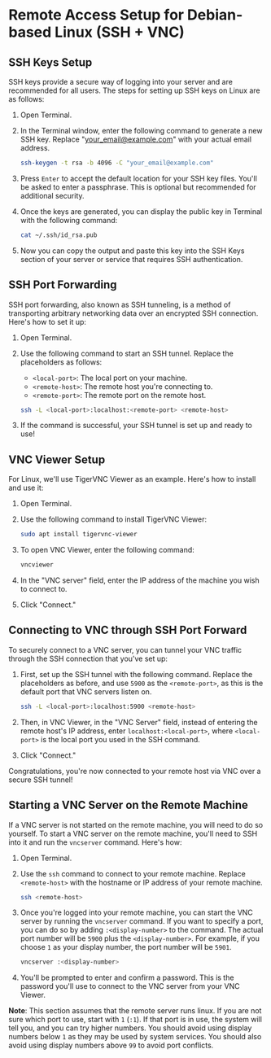 # Remote Access Setup for Debian-based Linux (SSH + VNC)

## SSH Keys Setup

SSH keys provide a secure way of logging into your server and are recommended for all users. The steps for setting up SSH keys on Linux are as follows:

1. Open Terminal.

2. In the Terminal window, enter the following command to generate a new SSH key. Replace "<your_email@example.com>" with your actual email address.

    ```bash
    ssh-keygen -t rsa -b 4096 -C "your_email@example.com"
    ```

3. Press `Enter` to accept the default location for your SSH key files. You'll be asked to enter a passphrase. This is optional but recommended for additional security.

4. Once the keys are generated, you can display the public key in Terminal with the following command:

    ```bash
    cat ~/.ssh/id_rsa.pub
    ```

5. Now you can copy the output and paste this key into the SSH Keys section of your server or service that requires SSH authentication.

## SSH Port Forwarding

SSH port forwarding, also known as SSH tunneling, is a method of transporting arbitrary networking data over an encrypted SSH connection. Here's how to set it up:

1. Open Terminal.

2. Use the following command to start an SSH tunnel. Replace the placeholders as follows:

    - `<local-port>`: The local port on your machine.
    - `<remote-host>`: The remote host you're connecting to.
    - `<remote-port>`: The remote port on the remote host.

    ```bash
    ssh -L <local-port>:localhost:<remote-port> <remote-host>
    ```

3. If the command is successful, your SSH tunnel is set up and ready to use!

## VNC Viewer Setup

For Linux, we'll use TigerVNC Viewer as an example. Here's how to install and use it:

1. Open Terminal.

2. Use the following command to install TigerVNC Viewer:

    ```bash
    sudo apt install tigervnc-viewer
    ```

3. To open VNC Viewer, enter the following command:

    ```bash
    vncviewer
    ```

4. In the "VNC server" field, enter the IP address of the machine you wish to connect to.

5. Click "Connect."

## Connecting to VNC through SSH Port Forward

To securely connect to a VNC server, you can tunnel your VNC traffic through the SSH connection that you've set up:

1. First, set up the SSH tunnel with the following command. Replace the placeholders as before, and use `5900` as the `<remote-port>`, as this is the default port that VNC servers listen on.

    ```bash
    ssh -L <local-port>:localhost:5900 <remote-host>
    ```

2. Then, in VNC Viewer, in the "VNC Server" field, instead of entering the remote host's IP address, enter `localhost:<local-port>`, where `<local-port>` is the local port you used in the SSH command.

3. Click "Connect."

Congratulations, you're now connected to your remote host via VNC over a secure SSH tunnel!

## Starting a VNC Server on the Remote Machine

If a VNC server is not started on the remote machine, you will need to do so yourself. To start a VNC server on the remote machine, you'll need to SSH into it and run the `vncserver` command. Here's how:

1. Open Terminal.

2. Use the `ssh` command to connect to your remote machine. Replace `<remote-host>` with the hostname or IP address of your remote machine.

    ```bash
    ssh <remote-host>
    ```

3. Once you're logged into your remote machine, you can start the VNC server by running the `vncserver` command. If you want to specify a port, you can do so by adding `:<display-number>` to the command. The actual port number will be `5900` plus the `<display-number>`. For example, if you choose `1` as your display number, the port number will be `5901`.

    ```bash
    vncserver :<display-number>
    ```

4. You'll be prompted to enter and confirm a password. This is the password you'll use to connect to the VNC server from your VNC Viewer.

**Note**: This section assumes that the remote server runs linux. If you are not sure which port to use, start with `1` (`:1`). If that port is in use, the system will tell you, and you can try higher numbers. You should avoid using display numbers below `1` as they may be used by system services. You should also avoid using display numbers above `99` to avoid port conflicts.
